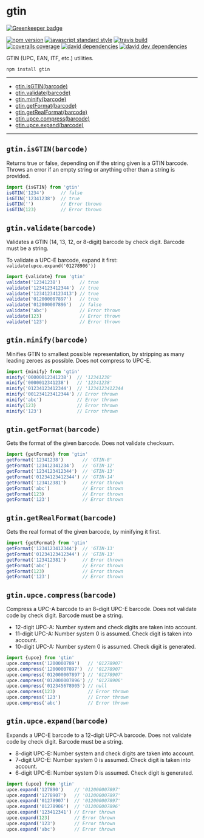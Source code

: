gtin
===

[![Greenkeeper badge](https://badges.greenkeeper.io/xbpf/gtin.svg)](https://greenkeeper.io/)

[![npm version](https://img.shields.io/npm/v/gtin.svg?style=flat-square)](https://npmjs.com/package/gtin)
[![javascript standard style](https://img.shields.io/badge/code%20style-standard-blue.svg?style=flat-square)](http://standardjs.com/)
[![travis build](https://img.shields.io/travis/xbpf/gtin/master.svg?style=flat-square)](https://travis-ci.org/xbpf/gtin)
[![coveralls coverage](https://img.shields.io/coveralls/xbpf/gtin.svg?style=flat-square)](https://coveralls.io/github/xbpf/gtin)
[![david dependencies](https://david-dm.org/xbpf/gtin.svg?style=flat-square)](https://david-dm.org/xbpf/gtin)
[![david dev dependencies](https://david-dm.org/xbpf/gtin/dev-status.svg?style=flat-square)](https://david-dm.org/xbpf/gtin)


GTIN (UPC, EAN, ITF, etc.) utilities.

`npm install gtin`

---

* [gtin.isGTIN(barcode)](#user-content-gtin-isGTIN)
* [gtin.validate(barcode)](#user-content-gtin-validate)
* [gtin.minify(barcode)](#user-content-gtin-minify)
* [gtin.getFormat(barcode)](#user-content-gtin-getFormat)
* [gtin.getRealFormat(barcode)](#user-content-gtin-getRealFormat)
* [gtin.upce.compress(barcode)](#user-content-gtin-upce-compress)
* [gtin.upce.expand(barcode)](#user-content-gtin-upce-expand)

---

<a id='gtin-isGTIN'></a>
`gtin.isGTIN(barcode)`
---

Returns true or false, depending on if the string given is a GTIN barcode. Throws an error if an empty string or anything other than a string is provided.

```js
import {isGTIN} from 'gtin'
isGTIN('1234')      // false
isGTIN('12341238')  // true
isGTIN('')          // Error thrown
isGTIN(123)         // Error thrown
```

<a id='gtin-validate'></a>
`gtin.validate(barcode)`
---

Validates a GTIN (14, 13, 12, or 8-digit) barcode by check digit. Barcode must be a string.

To validate a UPC-E barcode, expand it first: `validate(upce.expand('01278906'))`

```js
import {validate} from 'gtin'
validate('12341238')       // true
validate('1234123412344')  // true
validate('12341234123413') // true
validate('012000007897')   // true
validate('012000007896')   // false
validate('abc')            // Error thrown
validate(123)              // Error thrown
validate('123')            // Error thrown
```

<a id='gtin-minify'></a>
`gtin.minify(barcode)`
---

Minifies GTIN to smallest possible representation, by stripping as many leading zeroes as possible. Does not compress to UPC-E.

```js
import {minify} from 'gtin'
minify('00000012341238')  // '12341238'
minify('0000012341238')   // '12341238'
minify('01234123412344')  // '1234123412344
minify('001234123412344') // Error thrown
minify('abc')             // Error thrown
minify(123)               // Error thrown
minify('123')             // Error thrown
```

<a id='gtin-getFormat'></a>
`gtin.getFormat(barcode)`
---

Gets the format of the given barcode. Does not validate checksum.

```js
import {getFormat} from 'gtin'
getFormat('12341238')       // 'GTIN-8'
getFormat('123412341234')   // 'GTIN-12'
getFormat('1234123412344')  // 'GTIN-13'
getFormat('01234123412344') // 'GTIN-14'
getFormat('123412381')      // Error thrown
getFormat('abc')            // Error thrown
getFormat(123)              // Error thrown
getFormat('123')            // Error thrown
```

<a id='gtin-getRealFormat'></a>
`gtin.getRealFormat(barcode)`
---

Gets the real format of the given barcode, by minifying it first.

```js
import {getFormat} from 'gtin'
getFormat('1234123412344')  // 'GTIN-13'
getFormat('01234123412344') // 'GTIN-13'
getFormat('123412381')      // Error thrown
getFormat('abc')            // Error thrown
getFormat(123)              // Error thrown
getFormat('123')            // Error thrown
```

<a id='gtin-upce-compress'></a>
`gtin.upce.compress(barcode)`
---

Compress a UPC-A barcode to an 8-digit UPC-E barcode. Does not validate
code by check digit. Barcode must be a string.

* 12-digit UPC-A: Number system and check digits are taken into account.
* 11-digit UPC-A: Number system 0 is assumed. Check digit is taken into account.
* 10-digit UPC-A: Number system 0 is assumed. Check digit is generated.

```js
import {upce} from 'gtin'
upce.compress('1200000789')   // '01278907'
upce.compress('12000007897')  // '01278907'
upce.compress('012000007897') // '01278907'
upce.compress('012000007896') // '01278906'
upce.compress('012345678905') // null
upce.compress(123)            // Error thrown
upce.compress('123')          // Error thrown
upce.compress('abc')          // Error thrown
```

<a id='gtin-upce-expand'></a>
`gtin.upce.expand(barcode)`
---

Expands a UPC-E barcode to a 12-digit UPC-A barcode. Does not validate
code by check digit. Barcode must be a string.

* 8-digit UPC-E: Number system and check digits are taken into account.
* 7-digit UPC-E: Number system 0 is assumed. Check digit is taken into account.
* 6-digit UPC-E: Number system 0 is assumed. Check digit is generated.

```js
import {upce} from 'gtin'
upce.expand('127890')    // '012000007897'
upce.expand('1278907')   // '012000007897'
upce.expand('01278907')  // '012000007897'
upce.expand('01278906')  // '012000007896'
upce.expand('123412341') // Error thrown
upce.expand(123)         // Error thrown
upce.expand('123')       // Error thrown
upce.expand('abc')       // Error thrown
```
